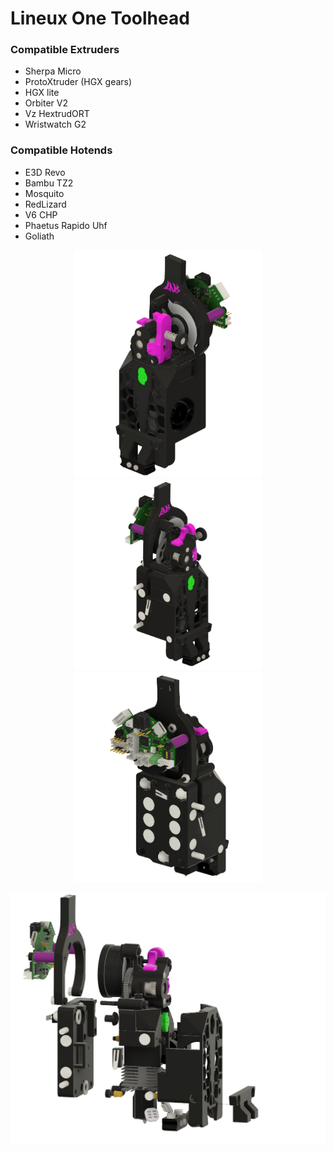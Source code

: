 # Lineux One Toolhead

### Compatible Extruders
- Sherpa Micro
- ProtoXtruder (HGX gears)
- HGX lite
- Orbiter V2
- Vz HextrudORT
- Wristwatch G2

### Compatible Hotends
- E3D Revo
- Bambu TZ2
- Mosquito
- RedLizard
- V6 CHP
- Phaetus Rapido Uhf
- Goliath

<p align="center">
  <img src="https://github.com/Bikin-Creative/Lineux-Toolchanger/blob/readme_images/CAD/Toolhead/Lineux_One/images/LineuxOneToolhead-tz2-sherpa.png?raw=true" width="300" />
    <img src="https://github.com/Bikin-Creative/Lineux-Toolchanger/blob/readme_images/CAD/Toolhead/Lineux_One/images/LineuxOneToolhead-tz-sherpa-left.png?raw=true" width="300"/>
    <img src="https://github.com/Bikin-Creative/Lineux-Toolchanger/blob/readme_images/CAD/Toolhead/Lineux_One/images/LineuxOneToolhead-tz-sherpa-back.png?raw=true" width="300" />
</p>

<p align="center">
  <img src="https://github.com/Bikin-Creative/Lineux-Toolchanger/blob/readme_images/CAD/Toolhead/Lineux_One/images/LineuxOneToolheadv53-explode.png?raw=true" width="1000" />
</p>
